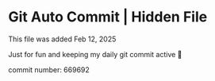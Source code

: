 # Git Auto Commit | Hidden File

This file was added Feb 12, 2025

Just for fun and keeping my daily git commit active 🤪

commit number: 669692
